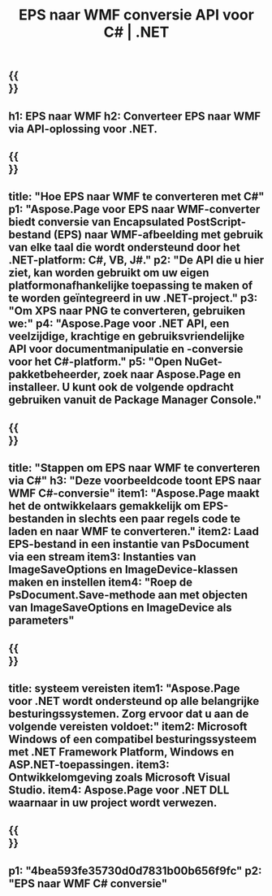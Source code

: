 ﻿---
translation: true
template: /_templates/_conversion-child-net.md
title: EPS naar WMF conversie API voor C# |  .NET
url: /net/conversion/eps-to-wmf/
description: Voorbeeldcode voor conversie van EPS naar WMF C#. Gebruik API-voorbeeldcode voor batch-EPS-bestanden naar WMF-conversie binnen VB.NET, Asp.NET of een op .NET gebaseerde toepassing.
informat: EPS
outformat: WMF
otherformats: XPS PS
---

{{<section banner>}}
---
h1: EPS naar WMF
h2: Converteer EPS naar WMF via API-oplossing voor .NET.
---

{{<section overview>}}
---
title: "Hoe EPS naar WMF te converteren met C#"
p1: "Aspose.Page voor EPS naar WMF-converter biedt conversie van Encapsulated PostScript-bestand (EPS) naar WMF-afbeelding met gebruik van elke taal die wordt ondersteund door het .NET-platform: C#, VB, J#."
p2: "De API die u hier ziet, kan worden gebruikt om uw eigen platformonafhankelijke toepassing te maken of te worden geïntegreerd in uw .NET-project."
p3: "Om XPS naar PNG te converteren, gebruiken we:"
p4: "Aspose.Page voor .NET API, een veelzijdige, krachtige en gebruiksvriendelijke API voor documentmanipulatie en -conversie voor het C#-platform."
p5: "Open NuGet-pakketbeheerder, zoek naar Aspose.Page en installeer. U kunt ook de volgende opdracht gebruiken vanuit de Package Manager Console."
---

{{<section feature1>}}
---
title: "Stappen om EPS naar WMF te converteren via C#"
h3: "Deze voorbeeldcode toont EPS naar WMF C#-conversie"
item1: "Aspose.Page maakt het de ontwikkelaars gemakkelijk om EPS-bestanden in slechts een paar regels code te laden en naar WMF te converteren."
item2: Laad EPS-bestand in een instantie van PsDocument via een stream
item3: Instanties van ImageSaveOptions en ImageDevice-klassen maken en instellen
item4: "Roep de PsDocument.Save-methode aan met objecten van ImageSaveOptions en ImageDevice als parameters"
---

{{<section feature2>}}
---
title: systeem vereisten
item1: "Aspose.Page voor .NET wordt ondersteund op alle belangrijke besturingssystemen. Zorg ervoor dat u aan de volgende vereisten voldoet:"
item2: Microsoft Windows of een compatibel besturingssysteem met .NET Framework Platform, Windows en ASP.NET-toepassingen.
item3: Ontwikkelomgeving zoals Microsoft Visual Studio.
item4: Aspose.Page voor .NET DLL waarnaar in uw project wordt verwezen.
---

{{<section gist>}}
---
p1: "4bea593fe35730d0d7831b00b656f9fc"
p2: "EPS naar WMF C# conversie"
---
